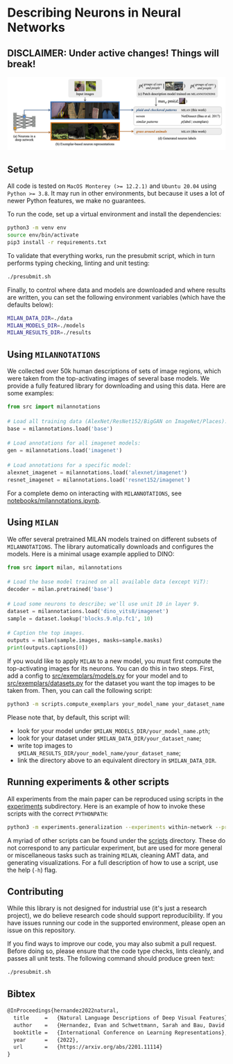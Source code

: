 # Describing Neurons in Neural Networks

## DISCLAIMER: Under active changes! Things will break!

![MILAN overview](/www/milan-overview.png)

## Setup

All code is tested on `MacOS Monterey (>= 12.2.1)` and `Ubuntu 20.04` using `Python >= 3.8`. It may run in other environments, but because it uses a lot of newer Python features, we make no guarantees.

To run the code, set up a virtual environment and install the dependencies:

```bash
python3 -m venv env
source env/bin/activate
pip3 install -r requirements.txt
```

To validate that everything works, run the presubmit script, which in turn performs typing checking, linting and unit testing:
```bash
./presubmit.sh
```

Finally, to control where data and models are downloaded and where results are written, you can set the following environment variables (which have the defaults below):
```bash
MILAN_DATA_DIR=./data
MILAN_MODELS_DIR=./models
MILAN_RESULTS_DIR=./results
```

## Using `MILANNOTATIONS`

We collected over 50k human descriptions of sets of image regions, which were taken from the top-activating images of several base models. We provide a fully featured library for downloading and using this data. Here are some examples:

```python
from src import milannotations

# Load all training data (AlexNet/ResNet152/BigGAN on ImageNet/Places):
base = milannotations.load('base')

# Load annotations for all imagenet models:
gen = milannotations.load('imagenet')

# Load annotations for a specific model:
alexnet_imagenet = milannotations.load('alexnet/imagenet')
resnet_imagenet = milannotations.load('resnet152/imagenet')
```

For a complete demo on interacting with `MILANNOTATIONS`, see
[notebooks/milannotations.ipynb](notebooks/milannotations.ipynb).

## Using `MILAN`

We offer several pretrained MILAN models trained on different subsets of `MILANNOTATIONS`. The library automatically downloads and configures the models. Here is a minimal usage example applied to DINO:

```python
from src import milan, milannotations

# Load the base model trained on all available data (except ViT):
decoder = milan.pretrained('base')

# Load some neurons to describe; we'll use unit 10 in layer 9.
dataset = milannotations.load('dino_vits8/imagenet')
sample = dataset.lookup('blocks.9.mlp.fc1', 10)

# Caption the top images.
outputs = milan(sample.images, masks=sample.masks)
print(outputs.captions[0])
```

If you would like to apply `MILAN` to a new model, you must first compute the top-activating images for its neurons. You can do this in two steps. First, add a config to [src/exemplars/models.py](src/exemplars/models.py) for your model and to [src/exemplars/datasets.py](src/exemplars/datasets.py) for the dataset you want the top images to be taken from. Then, you can call the following script:
```bash
python3 -m scripts.compute_exemplars your_model_name your_dataset_name --device cuda
```
Please note that, by default, this script will:
- look for your model under `$MILAN_MODELS_DIR/your_model_name.pth`;
- look for your dataset under `$MILAN_DATA_DIR/your_dataset_name`;
- write top images to `$MILAN_RESULTS_DIR/your_model_name/your_dataset_name`;
- link the directory above to an equivalent directory in `$MILAN_DATA_DIR`.

<!-- For a more detailed demo of `MILAN`'s features, see [notebooks/milan.ipynb](notebooks/milan.ipynb). -->

## Running experiments & other scripts

All experiments from the main paper can be reproduced using scripts in the [experiments](experiments) subdirectory. Here is an example of how to invoke these scripts with the correct `PYTHONPATH`:
```bash
python3 -m experiments.generalization --experiments within-network --precompute-features --device cuda
```

A myriad of other scripts can be found under the [scripts](scripts) directory. These do not correspond to any particular experiment, but are used for more general or miscellaneous tasks such as training `MILAN`, cleaning AMT data, and generating visualizations. For a full description of how to use a script, use the help (`-h`) flag.


## Contributing

While this library is not designed for industrial use (it's just a research project), we do believe research code should support reproducibility.  If you have issues running our code in the supported environment, please open an issue on this repository.

If you find ways to improve our code, you may also submit a pull request. Before doing so, please ensure that the code type checks, lints cleanly, and passes all unit tests. The following command should produce green text:
```bash
./presubmit.sh
```

## Bibtex

```latex
@InProceedings{hernandez2022natural,
  title     =   {Natural Language Descriptions of Deep Visual Features},
  author    =   {Hernandez, Evan and Schwettmann, Sarah and Bau, David and Bagashvili, Teona, and Torralba, Antonio and Andreas, Jacob},
  booktitle =   {International Conference on Learning Representations},
  year      =   {2022},
  url       =   {https://arxiv.org/abs/2201.11114}
}
```
